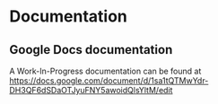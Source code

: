 # Documentation


## Google Docs documentation

A Work-In-Progress documentation can be found at https://docs.google.com/document/d/1sa1tQTMwYdr-DH3QF6dSDaOTJyuFNY5awoidQlsYltM/edit

